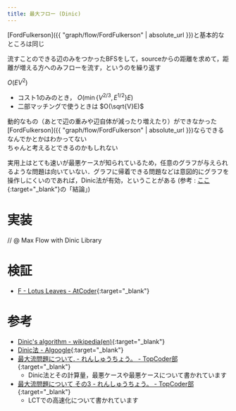 ```yaml
---
title: 最大フロー (Dinic)
---
```


[FordFulkerson]({{ "graph/flow/FordFulkerson" | absolute_url }})と基本的なところは同じ

流すことのできる辺のみをつかったBFSをして，sourceからの距離を求めて，距離が増える方へのみフローを流す，というのを繰り返す

$O(EV^2)$

* コスト1のみのとき， $O(\min\{V^{2/3}, E^{1/2}\}E)$
* 二部マッチングで使うときは $O(\sqrt{V}E)$

動的なもの（あとで辺の重みや辺自体が減ったり増えたり）ができなかった  
[FordFulkerson]({{ "graph/flow/FordFulkerson" | absolute_url }})ならできる  
なんでかとかはわかってない  
ちゃんと考えるとできるのかもしれない  

実用上はとても速いが最悪ケースが知られているため，任意のグラフが与えられるような問題は向いていない．グラフに帰着できる問題などは意図的にグラフを操作しにくいのであれば，Dinic法が有効，ということがある (参考 : [ここ](http://topcoder.g.hatena.ne.jp/Mi_Sawa/20140311){:target="_blank"}<!--_-->の「結論」)

# 実装

// @ Max Flow with Dinic Library

# 検証

* [F - Lotus Leaves - AtCoder](https://beta.atcoder.jp/contests/arc074/submissions/2141547){:target="_blank"}<!--_-->

# 参考

* [Dinic's algorithm - wikipedia(en)](https://en.wikipedia.org/wiki/Dinic%27s_algorithm){:target="_blank"}
* [Dinic法 - Algoogle](http://algoogle.hadrori.jp/algorithm/dinic.html){:target="_blank"}
* [最大流問題について. - れんしゅうちょう。 - TopCoder部](http://topcoder.g.hatena.ne.jp/Mi_Sawa/20140311){:target="_blank"}<!--_-->
  * Dinic法とその計算量，最悪ケースや最悪ケースについて書かれています
* [最大流問題について その3 - れんしゅうちょう。 - TopCoder部](http://topcoder.g.hatena.ne.jp/Mi_Sawa/20140320){:target="_blank"}<!--_-->
  * LCTでの高速化について書かれています

